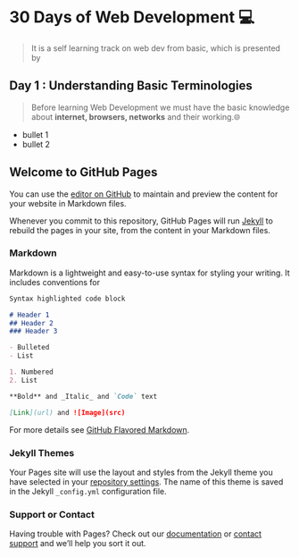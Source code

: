 # 30 Days of Web Development 💻
> It is a self learning track on web dev from basic, which is presented by 


## Day 1 : Understanding Basic Terminologies
>Before learning Web Development we must have the basic knowledge about **internet, browsers, networks** and their working.🌐
</blockquote>
<ul>
<li>bullet 1</li>
<li>bullet 2</li>
</ul>



## Welcome to GitHub Pages

You can use the [editor on GitHub](https://github.com/mansicoder/Mini-projects/edit/main/README.md) to maintain and preview the content for your website in Markdown files.

Whenever you commit to this repository, GitHub Pages will run [Jekyll](https://jekyllrb.com/) to rebuild the pages in your site, from the content in your Markdown files.

### Markdown

Markdown is a lightweight and easy-to-use syntax for styling your writing. It includes conventions for

```markdown
Syntax highlighted code block

# Header 1
## Header 2
### Header 3

- Bulleted
- List

1. Numbered
2. List

**Bold** and _Italic_ and `Code` text

[Link](url) and ![Image](src)
```

For more details see [GitHub Flavored Markdown](https://guides.github.com/features/mastering-markdown/).

### Jekyll Themes

Your Pages site will use the layout and styles from the Jekyll theme you have selected in your [repository settings](https://github.com/mansicoder/Mini-projects/settings). The name of this theme is saved in the Jekyll `_config.yml` configuration file.

### Support or Contact

Having trouble with Pages? Check out our [documentation](https://docs.github.com/categories/github-pages-basics/) or [contact support](https://support.github.com/contact) and we’ll help you sort it out.
